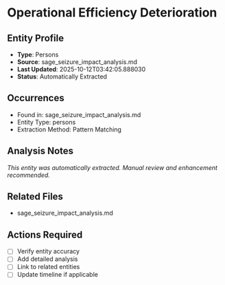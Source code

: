 # Operational Efficiency Deterioration

## Entity Profile
- **Type**: Persons
- **Source**: sage_seizure_impact_analysis.md
- **Last Updated**: 2025-10-12T03:42:05.888030
- **Status**: Automatically Extracted

## Occurrences
- Found in: sage_seizure_impact_analysis.md
- Entity Type: persons
- Extraction Method: Pattern Matching

## Analysis Notes
*This entity was automatically extracted. Manual review and enhancement recommended.*

## Related Files
- sage_seizure_impact_analysis.md

## Actions Required
- [ ] Verify entity accuracy
- [ ] Add detailed analysis
- [ ] Link to related entities
- [ ] Update timeline if applicable
